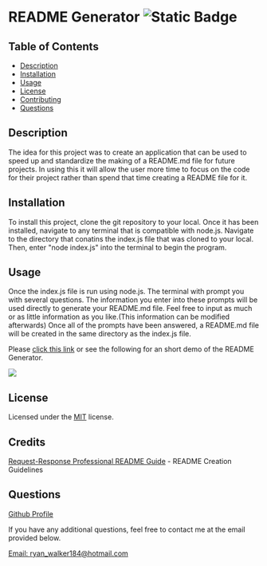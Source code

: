 # README Generator		 ![Static Badge](https://img.shields.io/badge/license-MIT-green?style=plastic&logo=github) 

## Table of Contents 

  * [Description](#description) 
* [Installation](#installation) 
* [Usage](#usage) 
* [License](#license) 
* [Contributing](#contributing) 
* [Questions](#questions) 

## Description 

  The idea for this project was to create an application that can be used to speed up and standardize the making of a README.md file for future projects. In using this it will allow the user more time to focus on the code for their project rather than spend that time creating a README file for it. 

## Installation 

  To install this project, clone the git repository to your local. Once it has been installed, navigate to any terminal that is compatible with node.js. Navigate to the directory that conatins the index.js file that was cloned to your local. Then, enter "node index.js" into the terminal to begin the program. 

## Usage 

  Once the index.js file is run using node.js. The terminal with prompt you with several questions. The information you enter into these prompts will be used directly to generate your README.md file. Feel free to input as much or as little information as you like.(This information can be modified afterwards) Once all of the prompts have been answered, a README.md file will be created in the same directory as the index.js file.

  Please [click this link](https://drive.google.com/file/d/1iQwz1zFx752FstErYD3UFRiVPWD4_1Y4/view?usp=sharing) or see the following for an short demo of the README Generator.

  ![](/assets/images/README_Generator-Demo.gif)
  

## License 

  Licensed under the [MIT](https://opensource.org/license/MIT) license. 

## Credits 

  [Request-Response Professional README Guide](https://coding-boot-camp.github.io/full-stack/github/professional-readme-guide) - README Creation Guidelines

## Questions 

[Github Profile](https://github.com/Ryanwalker2/)
      
 If you have any additional questions, feel free to contact me at the email provided below.

 [Email: ryan_walker184@hotmail.com](mailto:ryan_walker184@hotmail.com) 

